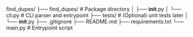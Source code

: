 find_dupes/
├── find_dupes/              # Package directory
│   ├── __init__.py
│   └── cli.py               # CLI parser and entrypoint
├── tests/                   # (Optional) unit tests later
│   └── __init__.py
├── .gitignore
├── README.md
├── requirements.txt
└── main.py                  # Entrypoint script
